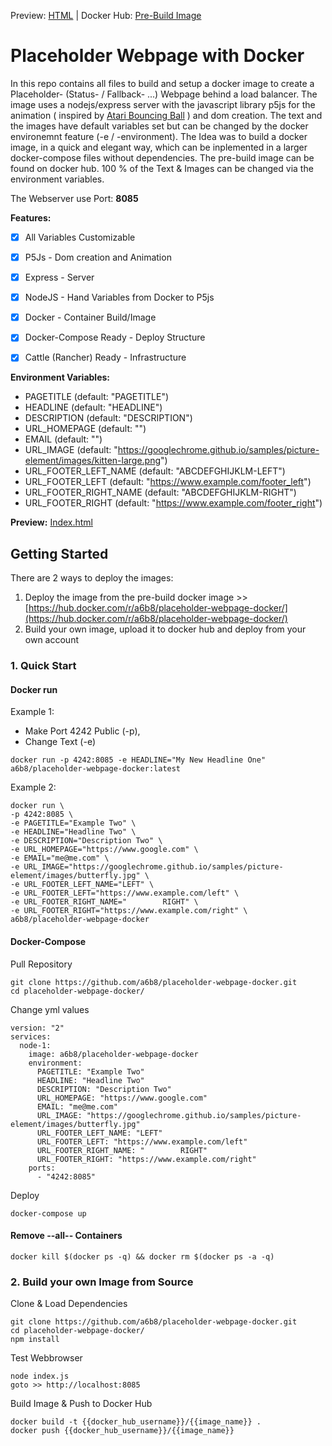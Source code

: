 Preview: [HTML](http://htmlpreview.github.io/?https://github.com/a6b8/placeholder-webpage-docker/blob/master/public/index.html)   |   Docker Hub: [Pre-Build Image](https://hub.docker.com/r/a6b8/placeholder-webpage-docker/)

# Placeholder Webpage with Docker

In this repo contains all files to build and setup a docker image to create a Placeholder- (Status- / Fallback- ...) Webpage behind a load balancer. The image uses a nodejs/express server with the javascript library p5js for the animation ( inspired by [Atari Bouncing Ball](https://www.youtube.com/watch?v=BvSP2JUDk80) ) and dom creation. The text and the images have default variables set but can be changed by the docker environemnt feature (-e / -environment). The Idea was to build a docker image, in a quick and elegant way, which can be inplemented in a larger docker-compose files without dependencies. The pre-build image can be found on docker hub. 100 % of the Text & Images can be changed via the environment variables.

The Webserver use Port: **8085**


**Features:**
- [x] All Variables Customizable
- [x] P5Js - Dom creation and Animation
- [x] Express - Server
- [x] NodeJS - Hand Variables from Docker to P5js
- [x] Docker - Container Build/Image
- [x] Docker-Compose Ready - Deploy Structure
- [x] Cattle (Rancher) Ready - Infrastructure


**Environment Variables:**
- PAGETITLE (default: "PAGETITLE")
- HEADLINE (default: "HEADLINE")
- DESCRIPTION (default: "DESCRIPTION")
- URL_HOMEPAGE (default: "")
- EMAIL (default: "")
- URL_IMAGE (default: "https://googlechrome.github.io/samples/picture-element/images/kitten-large.png")
- URL_FOOTER_LEFT_NAME (default: "ABCDEFGHIJKLM-LEFT")
- URL_FOOTER_LEFT (default: "https://www.example.com/footer_left")
- URL_FOOTER_RIGHT_NAME (default: "ABCDEFGHIJKLM-RIGHT")
- URL_FOOTER_RIGHT (default: "https://www.example.com/footer_right")



**Preview:** [Index.html](http://htmlpreview.github.io/?https://github.com/a6b8/customizable-placeholder-webpage-docker/blob/master/public/index.html)


## Getting Started
There are 2 ways to deploy the images:

1. Deploy the image from the pre-build docker image >> [https://hub.docker.com/r/a6b8/placeholder-webpage-docker/](https://hub.docker.com/r/a6b8/placeholder-webpage-docker/)
2. Build your own image, upload it to docker hub and deploy from your own account


### 1. Quick Start
#### Docker run
Example 1:
- Make Port 4242 Public (-p), 
- Change Text (-e)
```
docker run -p 4242:8085 -e HEADLINE="My New Headline One" a6b8/placeholder-webpage-docker:latest
```

Example 2:
```
docker run \
-p 4242:8085 \
-e PAGETITLE="Example Two" \
-e HEADLINE="Headline Two" \
-e DESCRIPTION="Description Two" \
-e URL_HOMEPAGE="https://www.google.com" \
-e EMAIL="me@me.com" \
-e URL_IMAGE="https://googlechrome.github.io/samples/picture-element/images/butterfly.jpg" \
-e URL_FOOTER_LEFT_NAME="LEFT" \
-e URL_FOOTER_LEFT="https://www.example.com/left" \
-e URL_FOOTER_RIGHT_NAME="        RIGHT" \
-e URL_FOOTER_RIGHT="https://www.example.com/right" \
a6b8/placeholder-webpage-docker
```


#### Docker-Compose
Pull Repository
```
git clone https://github.com/a6b8/placeholder-webpage-docker.git
cd placeholder-webpage-docker/
```

Change yml values 
```
version: "2"
services:
  node-1:
    image: a6b8/placeholder-webpage-docker
    environment:
      PAGETITLE: "Example Two"
      HEADLINE: "Headline Two"
      DESCRIPTION: "Description Two"
      URL_HOMEPAGE: "https://www.google.com"
      EMAIL: "me@me.com"
      URL_IMAGE: "https://googlechrome.github.io/samples/picture-element/images/butterfly.jpg"
      URL_FOOTER_LEFT_NAME: "LEFT"
      URL_FOOTER_LEFT: "https://www.example.com/left"
      URL_FOOTER_RIGHT_NAME: "        RIGHT"
      URL_FOOTER_RIGHT: "https://www.example.com/right"
    ports:
      - "4242:8085"
```

Deploy
```
docker-compose up
```

#### Remove --all-- Containers
```
docker kill $(docker ps -q) && docker rm $(docker ps -a -q)
```

### 2. Build your own Image from Source

Clone & Load Dependencies
```
git clone https://github.com/a6b8/placeholder-webpage-docker.git
cd placeholder-webpage-docker/
npm install
```

Test Webbrowser
```
node index.js
goto >> http://localhost:8085
```

Build Image & Push to Docker Hub
```
docker build -t {{docker_hub_username}}/{{image_name}} .
docker push {{docker_hub_username}}/{{image_name}}
```
